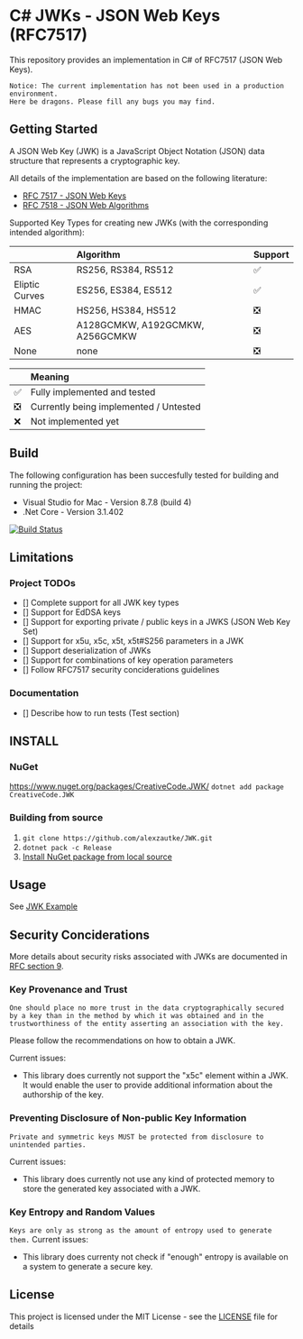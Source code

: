 # C# JWKs - JSON Web Keys (RFC7517)
This repository provides an implementation in C# of RFC7517 (JSON Web Keys).

`Notice: The current implementation has not been used in a production environment.` 
<br>`Here be dragons. Please fill any bugs you may find.`

## Getting Started

A JSON Web Key (JWK) is a JavaScript Object Notation (JSON) data structure that represents a cryptographic key.

All details of the implementation are based on the following literature:
* [RFC 7517 - JSON Web Keys](https://www.rfc-editor.org/rfc/rfc7517.txt)
* [RFC 7518 - JSON Web Algorithms](https://www.rfc-editor.org/rfc/rfc7518.txt)

Supported Key Types for creating new JWKs (with the corresponding intended algorithm):

|                | Algorithm | Support |
|----------------|:-----------------------------|:-------------------------------|
| RSA            | RS256, RS384, RS512          | :white_check_mark:
| Eliptic Curves | ES256, ES384, ES512          | :white_check_mark:
| HMAC           | HS256, HS384, HS512          | :negative_squared_cross_mark:
| AES            | A128GCMKW, A192GCMKW, A256GCMKW    | :negative_squared_cross_mark:
| None           | none                         | :negative_squared_cross_mark: 

|                               | Meaning |
|-------------------------------|:-------------                         |
| :white_check_mark:            | Fully implemented and tested           |
| :negative_squared_cross_mark: | Currently being implemented / Untested |
| :x:                           | Not implemented yet                    |

## Build

The following configuration has been succesfully tested for building and running the project:
* Visual Studio for Mac - Version 8.7.8 (build 4)
* .Net Core - Version 3.1.402

[![Build Status](https://travis-ci.com/alexzautke/JWK.svg?branch=master)](https://travis-ci.com/alexzautke/JWK)

## Limitations

### Project TODOs
- [] Complete support for all JWK key types
- [] Support for EdDSA keys
- [] Support for exporting private / public keys in a JWKS (JSON Web Key Set)
- [] Support for x5u, x5c, x5t, x5t#S256 parameters in a JWK
- [] Support deserialization of JWKs
- [] Support for combinations of key operation parameters
- [] Follow RFC7517 security conciderations guidelines 

### Documentation 
- [] Describe how to run tests (Test section)

## INSTALL

### NuGet

https://www.nuget.org/packages/CreativeCode.JWK/
``dotnet add package CreativeCode.JWK``

### Building from source

1. ``git clone https://github.com/alexzautke/JWK.git``
2. ``dotnet pack -c Release``
3. [Install NuGet package from local source](https://docs.microsoft.com/en-us/nuget/consume-packages/ways-to-install-a-package)

## Usage

See [JWK Example](https://gist.github.com/alexzautke/ef0466afb1ba6d348310dfff0fc0969b)

## Security Conciderations

More details about security risks associated with JWKs are documented in [RFC section 9](https://tools.ietf.org/html/rfc7517#section-9).

### Key Provenance and Trust

`One should place no more trust in the data cryptographically secured
   by a key than in the method by which it was obtained and in the
   trustworthiness of the entity asserting an association with the key.`

Please follow the recommendations on how to obtain a JWK.

Current issues:
- This library does currently not support the "x5c" element within a JWK. It would enable the user to provide additional information about the authorship of the key.

### Preventing Disclosure of Non-public Key Information

`Private and symmetric keys MUST be protected from disclosure to
   unintended parties.`

Current issues:
- This library does currently not use any kind of protected memory to store the generated key associated with a JWK.

### Key Entropy and Random Values

`Keys are only as strong as the amount of entropy used to generate
   them.`
Current issues:
- This library does currenty not check if "enough" entropy is available on a system to generate a secure key.

## License
This project is licensed under the MIT License - see the [LICENSE](LICENSE) file for details 
